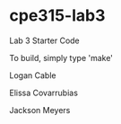 # cpe315-lab3
Lab 3 Starter Code

To build, simply type 'make'

Logan Cable

Elissa Covarrubias

Jackson Meyers
